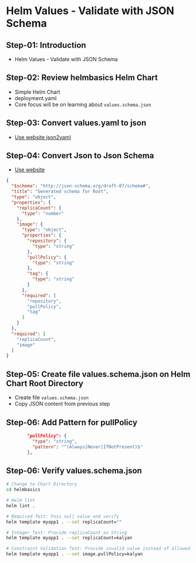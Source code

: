 # Helm Values - Validate with JSON Schema

## Step-01: Introduction

- Helm Values - Validate with JSON Schema

## Step-02: Review helmbasics Helm Chart

- Simple Helm Chart
- deployment.yaml
- Core focus will be on learning about `values.schema.json`

## Step-03: Convert values.yaml to json

-  [Use website json2yaml](https://www.json2yaml.com/)


## Step-04: Convert Json to Json Schema

- [Use website](https://transform.tools/json-to-json-schema)

```json
{
  "$schema": "http://json-schema.org/draft-07/schema#",
  "title": "Generated schema for Root",
  "type": "object",
  "properties": {
    "replicaCount": {
      "type": "number"
    },
    "image": {
      "type": "object",
      "properties": {
        "repository": {
          "type": "string"
        },
        "pullPolicy": {
          "type": "string"
        },
        "tag": {
          "type": "string"
        }
      },
      "required": [
        "repository",
        "pullPolicy",
        "tag"
      ]
    }
  },
  "required": [
    "replicaCount",
    "image"
  ]
}
```

## Step-05: Create file values.schema.json on Helm Chart Root Directory

- Create file `values.schema.json`
- Copy JSON content from previous step

## Step-06: Add Pattern for pullPolicy

```json
        "pullPolicy": {
          "type": "string",
          "pattern": "^(Always|Never|IfNotPresent)$"
        },
```

## Step-06: Verify values.schema.json

```sh
# Change to Chart Directory
cd helmbasics

# Helm lint
helm lint .

# Required Test: Pass null value and verify
helm template myapp1 . --set replicaCount=""

# Integer Test: Provide replicaCount as String
helm template myapp1 . --set replicaCount=kalyan

# Constraint Validation Test: Provide invalid value instead of allowed values (Allowed Values: Always, Never, IfNotPresent)
helm template myapp1 . --set image.pullPolicy=kalyan
```
